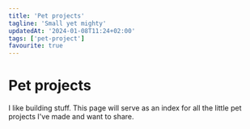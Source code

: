 ```yaml
---
title: 'Pet projects'
tagline: 'Small yet mighty'
updatedAt: '2024-01-08T11:24+02:00'
tags: ['pet-project']
favourite: true
---
```


# Pet projects

I like building stuff. This page will serve as an index for all the little
pet projects I've made and want to share.
